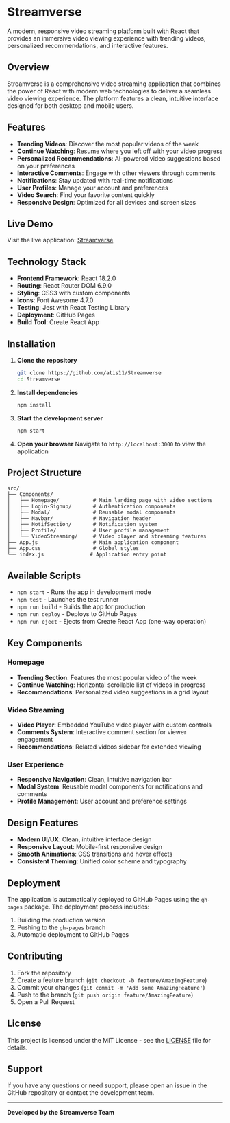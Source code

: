 # Streamverse

A modern, responsive video streaming platform built with React that provides an immersive video viewing experience with trending videos, personalized recommendations, and interactive features.

## Overview

Streamverse is a comprehensive video streaming application that combines the power of React with modern web technologies to deliver a seamless video viewing experience. The platform features a clean, intuitive interface designed for both desktop and mobile users.

## Features

- **Trending Videos**: Discover the most popular videos of the week
- **Continue Watching**: Resume where you left off with your video progress
- **Personalized Recommendations**: AI-powered video suggestions based on your preferences
- **Interactive Comments**: Engage with other viewers through comments
- **Notifications**: Stay updated with real-time notifications
- **User Profiles**: Manage your account and preferences
- **Video Search**: Find your favorite content quickly
- **Responsive Design**: Optimized for all devices and screen sizes

## Live Demo

Visit the live application: [Streamverse](https://BhaveshMukheja.github.io/Streamverse)

## Technology Stack

- **Frontend Framework**: React 18.2.0
- **Routing**: React Router DOM 6.9.0
- **Styling**: CSS3 with custom components
- **Icons**: Font Awesome 4.7.0
- **Testing**: Jest with React Testing Library
- **Deployment**: GitHub Pages
- **Build Tool**: Create React App

## Installation

1. **Clone the repository**
   ```bash
   git clone https://github.com/atis11/Streamverse
   cd Streamverse
   ```

2. **Install dependencies**
   ```bash
   npm install
   ```

3. **Start the development server**
   ```bash
   npm start
   ```

4. **Open your browser**
   Navigate to `http://localhost:3000` to view the application

## Project Structure

```
src/
├── Components/
│   ├── Homepage/           # Main landing page with video sections
│   ├── Login-Signup/       # Authentication components
│   ├── Modal/              # Reusable modal components
│   ├── Navbar/             # Navigation header
│   ├── NotifSection/       # Notification system
│   ├── Profile/            # User profile management
│   └── VideoStreaming/     # Video player and streaming features
├── App.js                  # Main application component
├── App.css                 # Global styles
└── index.js               # Application entry point
```

## Available Scripts

- `npm start` - Runs the app in development mode
- `npm test` - Launches the test runner
- `npm run build` - Builds the app for production
- `npm run deploy` - Deploys to GitHub Pages
- `npm run eject` - Ejects from Create React App (one-way operation)

## Key Components

### Homepage
- **Trending Section**: Features the most popular video of the week
- **Continue Watching**: Horizontal scrollable list of videos in progress
- **Recommendations**: Personalized video suggestions in a grid layout

### Video Streaming
- **Video Player**: Embedded YouTube video player with custom controls
- **Comments System**: Interactive comment section for viewer engagement
- **Recommendations**: Related videos sidebar for extended viewing

### User Experience
- **Responsive Navigation**: Clean, intuitive navigation bar
- **Modal System**: Reusable modal components for notifications and comments
- **Profile Management**: User account and preference settings

## Design Features

- **Modern UI/UX**: Clean, intuitive interface design
- **Responsive Layout**: Mobile-first responsive design
- **Smooth Animations**: CSS transitions and hover effects
- **Consistent Theming**: Unified color scheme and typography

## Deployment

The application is automatically deployed to GitHub Pages using the `gh-pages` package. The deployment process includes:

1. Building the production version
2. Pushing to the `gh-pages` branch
3. Automatic deployment to GitHub Pages

## Contributing

1. Fork the repository
2. Create a feature branch (`git checkout -b feature/AmazingFeature`)
3. Commit your changes (`git commit -m 'Add some AmazingFeature'`)
4. Push to the branch (`git push origin feature/AmazingFeature`)
5. Open a Pull Request

## License

This project is licensed under the MIT License - see the [LICENSE](LICENSE) file for details.


## Support

If you have any questions or need support, please open an issue in the GitHub repository or contact the development team.

---

**Developed by the Streamverse Team**
